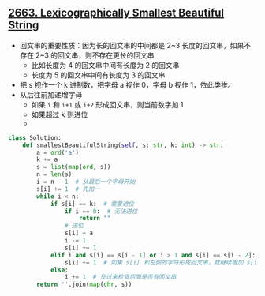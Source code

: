 



## [2663. Lexicographically Smallest Beautiful String](https://leetcode.cn/problems/lexicographically-smallest-beautiful-string/)

- 回文串的重要性质：因为长的回文串的中间都是 2~3 长度的回文串，如果不存在 2~3 的回文串，则不存在更长的回文串
  - 比如长度为 4 的回文串中间有长度为 2 的回文串
  - 长度为 5 的回文串中间有长度为 3 的回文串
- 把 s 视作一个 k 进制数，把字母 a 视作 0，字母 b 视作 1，依此类推。
- 从后往前加递增字母
  - 如果 `i` 和 `i+1` 或 `i+2` 形成回文串，则当前数字加 1
  - 如果超过 k 则进位
  - 

```python
class Solution:
    def smallestBeautifulString(self, s: str, k: int) -> str:
        a = ord('a')
        k += a
        s = list(map(ord, s))
        n = len(s)
        i = n - 1  # 从最后一个字母开始
        s[i] += 1  # 先加一
        while i < n:
            if s[i] == k:  # 需要进位
                if i == 0:  # 无法进位
                    return ""
                # 进位
                s[i] = a
                i -= 1
                s[i] += 1
            elif i and s[i] == s[i - 1] or i > 1 and s[i] == s[i - 2]:
                s[i] += 1  # 如果 s[i] 和左侧的字符形成回文串，就继续增加 s[i]
            else:
                i += 1  # 反过来检查后面是否有回文串
        return ''.join(map(chr, s))
```

